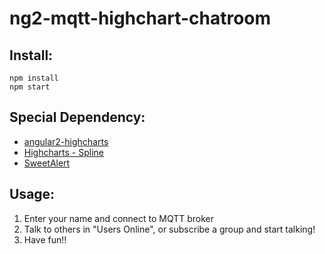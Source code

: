 # ng2-mqtt-highchart-chatroom

## Install: 
    npm install
    npm start

## Special Dependency:
- [angular2-highcharts](https://github.com/gevgeny/angular2-highcharts#chart-events)
- [Highcharts - Spline](http://www.highcharts.com/demo/dynamic-update/dark-unica)
- [SweetAlert](http://t4t5.github.io/sweetalert/)

## Usage:
1. Enter your name and connect to MQTT broker
2. Talk to others in "Users Online", or subscribe a group and start talking!
3. Have fun!!
